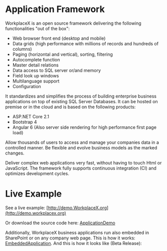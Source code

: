 # Application Framework
WorkplaceX is an open source framework delivering the following functionalities "out of the box":

* Web browser front end (desktop and mobile)
* Data grids (high performance with millions of records and hundreds of columns)
* Paging (horizontal and vertical), sorting, filtering
* Autocomplete function
* Master detail relations
* Data access to SQL server or/and memory
* Field look up windows
* Multilanguage support
* Configuration

It standardizes and simplifies the process of building enterprise business applications on top of existing SQL Server Databases. It can be hosted on premise or in the cloud and is based on the following products:

* ASP.NET Core 2.1
* Bootstrap 4
* Angular 6 (Also server side rendering for high performance first page load)

Allow thousands of users to access and manage your companies data in a controlled manner. Be flexible and evolve business models as the marked changes.

Deliver complex web applications very fast, without having to touch Html or JavaScript. The framework fully supports continuous integration (CI) and optimizes development cycles.

# Live Example

See a live example: [http://demo.WorkplaceX.org](http://demo.workplacex.org)

Or download the source code here: [ApplicationDemo](https://github.com/WorkplaceX/Application)

Additionally, WorkplaceX business applications run also embedded in SharePoint or on any company web page. This is how it works: [EmbeddedApplication](https://github.com/WorkplaceX/Framework/wiki/Embedded-Application). And this is how it looks like (Beta Release):

